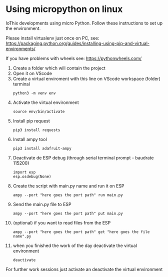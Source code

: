 # Using micropython on linux
IoThix developments using micro Python. Follow these instructions to set up the environment.

Please install virtualenv just once on PC, see: https://packaging.python.org/guides/installing-using-pip-and-virtual-environments/

If you have problems with wheels see: https://pythonwheels.com/

1) Create a folder which will contain the project
2) Open it on VScode 
3) Create a virtual enviroment with this line on VScode workspace (folder) terminal
    ```
    python3 -m venv env	
    ```
4) Activate the virtual environment 
    ```
    source env/bin/activate
    ```
5) Install pip request
    ```
    pip3 install requests
    ```
6) Install ampy tool
    ```
    pip3 install adafruit-ampy
    ```
7) Deactivate de ESP debug (through serial terminal prompt - baudrate 115200) 
      ```
      import esp
      esp.osdebug(None)
      ```
8) Create the script with main.py name and run it on ESP
      ```
      ampy --port "here goes the port path" run main.py
      ```
9) Send the main.py file to ESP
      ```
      ampy --port "here goes the port path" put main.py
      ```
10) (optional) if you want to read files from the ESP
      ```
      ampy --port "here goes the port path" get "here goes the file name".py
      ```
11) when you finished the work of the day deactivate the virtual environment
      ```
      deactivate
      ```
For further work sessions just activate an deactivate the virtual environment

